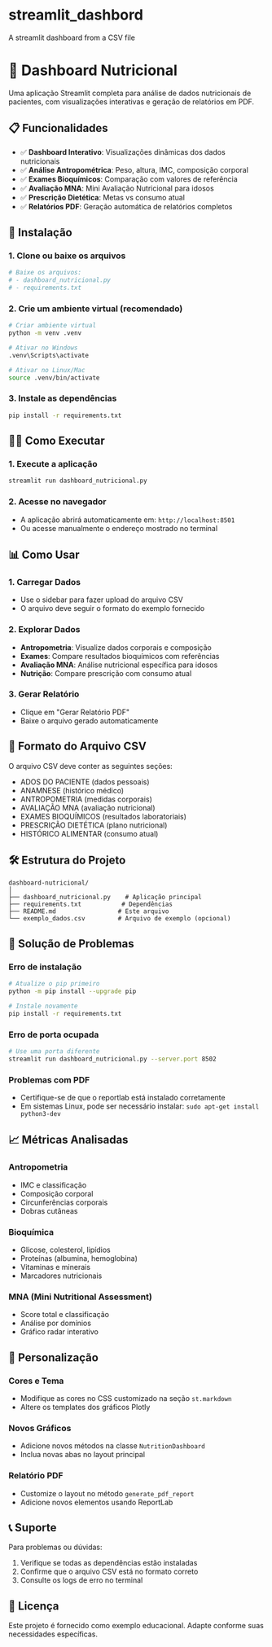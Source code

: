 # streamlit_dashbord
A streamlit dashboard from a CSV file

# 🍎 Dashboard Nutricional

Uma aplicação Streamlit completa para análise de dados nutricionais de pacientes, com visualizações interativas e geração de relatórios em PDF.

## 📋 Funcionalidades

-   ✅ **Dashboard Interativo**: Visualizações dinâmicas dos dados nutricionais
-   ✅ **Análise Antropométrica**: Peso, altura, IMC, composição corporal
-   ✅ **Exames Bioquímicos**: Comparação com valores de referência
-   ✅ **Avaliação MNA**: Mini Avaliação Nutricional para idosos
-   ✅ **Prescrição Dietética**: Metas vs consumo atual
-   ✅ **Relatórios PDF**: Geração automática de relatórios completos

## 🚀 Instalação

### 1. Clone ou baixe os arquivos

```bash
# Baixe os arquivos:
# - dashboard_nutricional.py
# - requirements.txt
```

### 2. Crie um ambiente virtual (recomendado)

```bash
# Criar ambiente virtual
python -m venv .venv

# Ativar no Windows
.venv\Scripts\activate

# Ativar no Linux/Mac
source .venv/bin/activate
```

### 3. Instale as dependências

```bash
pip install -r requirements.txt
```

## 🏃‍♂️ Como Executar

### 1. Execute a aplicação

```bash
streamlit run dashboard_nutricional.py
```

### 2. Acesse no navegador

-   A aplicação abrirá automaticamente em: `http://localhost:8501`
-   Ou acesse manualmente o endereço mostrado no terminal

## 📊 Como Usar

### 1. **Carregar Dados**

-   Use o sidebar para fazer upload do arquivo CSV
-   O arquivo deve seguir o formato do exemplo fornecido

### 2. **Explorar Dados**

-   **Antropometria**: Visualize dados corporais e composição
-   **Exames**: Compare resultados bioquímicos com referências
-   **Avaliação MNA**: Análise nutricional específica para idosos
-   **Nutrição**: Compare prescrição com consumo atual

### 3. **Gerar Relatório**

-   Clique em "Gerar Relatório PDF"
-   Baixe o arquivo gerado automaticamente

## 📁 Formato do Arquivo CSV

O arquivo CSV deve conter as seguintes seções:

-   ADOS DO PACIENTE (dados pessoais)
-   ANAMNESE (histórico médico)
-   ANTROPOMETRIA (medidas corporais)
-   AVALIAÇÃO MNA (avaliação nutricional)
-   EXAMES BIOQUÍMICOS (resultados laboratoriais)
-   PRESCRIÇÃO DIETÉTICA (plano nutricional)
-   HISTÓRICO ALIMENTAR (consumo atual)

## 🛠️ Estrutura do Projeto

```
dashboard-nutricional/
│
├── dashboard_nutricional.py    # Aplicação principal
├── requirements.txt           # Dependências
├── README.md                 # Este arquivo
└── exemplo_dados.csv         # Arquivo de exemplo (opcional)
```

## 🔧 Solução de Problemas

### Erro de instalação

```bash
# Atualize o pip primeiro
python -m pip install --upgrade pip

# Instale novamente
pip install -r requirements.txt
```

### Erro de porta ocupada

```bash
# Use uma porta diferente
streamlit run dashboard_nutricional.py --server.port 8502
```

### Problemas com PDF

-   Certifique-se de que o reportlab está instalado corretamente
-   Em sistemas Linux, pode ser necessário instalar: `sudo apt-get install python3-dev`

## 📈 Métricas Analisadas

### Antropometria

-   IMC e classificação
-   Composição corporal
-   Circunferências corporais
-   Dobras cutâneas

### Bioquímica

-   Glicose, colesterol, lipídios
-   Proteínas (albumina, hemoglobina)
-   Vitaminas e minerais
-   Marcadores nutricionais

### MNA (Mini Nutritional Assessment)

-   Score total e classificação
-   Análise por domínios
-   Gráfico radar interativo

## 🎨 Personalização

### Cores e Tema

-   Modifique as cores no CSS customizado na seção `st.markdown`
-   Altere os templates dos gráficos Plotly

### Novos Gráficos

-   Adicione novos métodos na classe `NutritionDashboard`
-   Inclua novas abas no layout principal

### Relatório PDF

-   Customize o layout no método `generate_pdf_report`
-   Adicione novos elementos usando ReportLab

## 📞 Suporte

Para problemas ou dúvidas:

1. Verifique se todas as dependências estão instaladas
2. Confirme que o arquivo CSV está no formato correto
3. Consulte os logs de erro no terminal

## 📄 Licença

Este projeto é fornecido como exemplo educacional. Adapte conforme suas necessidades específicas.
